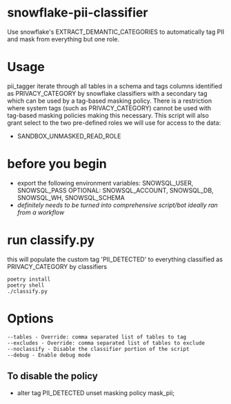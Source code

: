 # snowflake-pii-classifier
Use snowflake's EXTRACT_DEMANTIC_CATEGORIES to automatically tag PII and mask from everything but one role.

# Usage
pii_tagger iterate through all tables in a schema and tags columns identified as PRIVACY_CATEGORY by snowflake classifiers with a secondary tag which can be used by a tag-based masking policy. There is a restriction where system tags (such as PRIVACY_CATEGORY) cannot be used with tag-based masking policies making this necessary. This script will also grant select to the two pre-defined roles we will use for access to the data:

- SANDBOX_UNMASKED_READ_ROLE

# before you begin
* export the following environment variables: SNOWSQL_USER, SNOWSQL_PASS OPTIONAL: SNOWSQL_ACCOUNT, SNOWSQL_DB, SNOWSQL_WH, SNOWSQL_SCHEMA
* *definitely needs to be turned into comprehensive script/bot ideally ran from a workflow*


# run classify.py

this will populate the custom tag 'PII_DETECTED' to everything classified as PRIVACY_CATEGORY by classifiers
```
poetry install
poetry shell
./classify.py
```

# Options
```
--tables - Override: comma separated list of tables to tag
--excludes - Override: comma separated list of tables to exclude
--noclassify - Disable the classifier portion of the script
--debug - Enable debug mode
```


## To disable the policy
- alter tag PII_DETECTED unset masking policy mask_pii;
